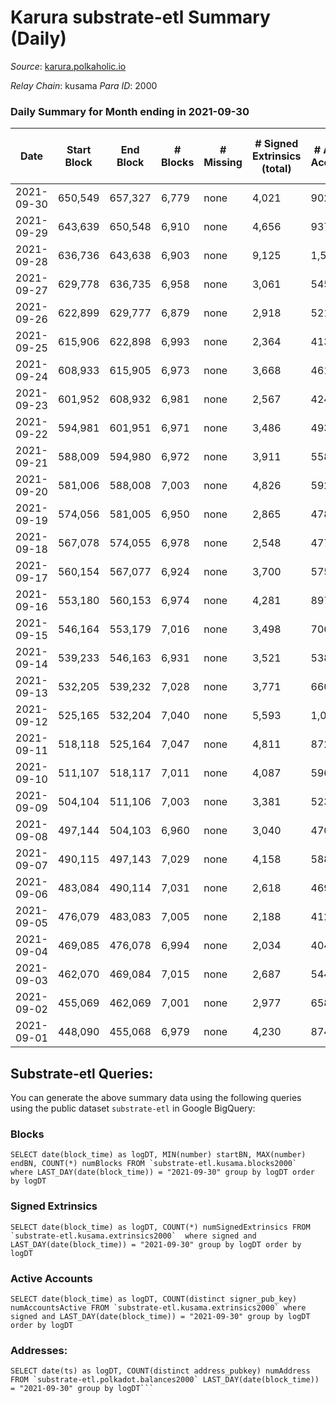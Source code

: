 # Karura substrate-etl Summary (Daily)

_Source_: [karura.polkaholic.io](https://karura.polkaholic.io)

*Relay Chain*: kusama
*Para ID*: 2000



### Daily Summary for Month ending in 2021-09-30


| Date | Start Block | End Block | # Blocks | # Missing | # Signed Extrinsics (total) | # Active Accounts | # Addresses with Balances | # Events | # Transfers | # XCM Transfers In | # XCM Transfers Out |
| ---- | ----------- | --------- | -------- | --------- | --------------------------- | ----------------- | ------------------------- | -------- | ----------- | ------------------ | ------------------- |
| 2021-09-30 | 650,549 | 657,327 | 6,779 | none  | 4,021 | 902 | 65,409 | 64,218 | 9,840 ($3,528,676) | 1 ($116.06) | 141 ($500,138) |
| 2021-09-29 | 643,639 | 650,548 | 6,910 | none  | 4,656 | 937 | 65,351 | 71,325 | 11,508 ($18,530,025) | 3 ($2,992.72) | 119 ($2,265,342) |
| 2021-09-28 | 636,736 | 643,638 | 6,903 | none  | 9,125 | 1,511 | 65,248 | 97,103 | 16,340 ($30,292,425) |   | 151 ($1,016,889) |
| 2021-09-27 | 629,778 | 636,735 | 6,958 | none  | 3,061 | 545 | 65,099 | 51,195 | 5,724 ($6,975,334) |   | 102 ($384,975) |
| 2021-09-26 | 622,899 | 629,777 | 6,879 | none  | 2,918 | 521 | 64,998 | 50,222 | 5,739 ($4,548,340) |   | 86 ($414,909) |
| 2021-09-25 | 615,906 | 622,898 | 6,993 | none  | 2,364 | 413 | 64,928 | 47,850 | 4,994 ($5,743,533) |   | 100 ($383,465) |
| 2021-09-24 | 608,933 | 615,905 | 6,973 | none  | 3,668 | 461 |  | 54,827 | 6,951 ($6,362,596) |   | 131 ($1,081,798) |
| 2021-09-23 | 601,952 | 608,932 | 6,981 | none  | 2,567 | 424 | 64,714 | 48,725 | 5,443 ($6,093,731) |   | 85 ($522,482) |
| 2021-09-22 | 594,981 | 601,951 | 6,971 | none  | 3,486 | 493 | 64,656 | 54,215 | 6,881 ($7,459,866) |   | 86 ($1,147,908) |
| 2021-09-21 | 588,009 | 594,980 | 6,972 | none  | 3,911 | 558 | 64,609 | 56,582 | 7,291 ($9,547,973) |   | 84 ($377,961) |
| 2021-09-20 | 581,006 | 588,008 | 7,003 | none  | 4,826 | 592 | 64,527 | 62,081 | 8,957 ($16,700,401) |   | 189 ($1,015,042) |
| 2021-09-19 | 574,056 | 581,005 | 6,950 | none  | 2,865 | 478 | 64,445 | 50,733 | 5,883 ($1,360,412) |   | 122 ($450,670) |
| 2021-09-18 | 567,078 | 574,055 | 6,978 | none  | 2,548 | 477 | 64,369 | 48,930 | 5,197 ($1,077,069) |   | 78 ($254,369) |
| 2021-09-17 | 560,154 | 567,077 | 6,924 | none  | 3,700 | 575 | 64,307 | 55,206 | 6,825 ($3,789,110) |   | 126 ($484,236) |
| 2021-09-16 | 553,180 | 560,153 | 6,974 | none  | 4,281 | 897 | 64,241 | 59,113 | 7,536 ($4,045,296) |   | 156 ($1,535,441) |
| 2021-09-15 | 546,164 | 553,179 | 7,016 | none  | 3,498 | 706 | 64,159 | 53,557 | 6,524 ($2,210,674) |   | 117 ($619,568) |
| 2021-09-14 | 539,233 | 546,163 | 6,931 | none  | 3,521 | 538 | 64,120 | 53,061 | 6,589 ($3,368,901) |   | 138 ($965,692) |
| 2021-09-13 | 532,205 | 539,232 | 7,028 | none  | 3,771 | 660 | 64,011 | 55,584 | 7,205 ($6,042,144) |   | 133 ($670,190) |
| 2021-09-12 | 525,165 | 532,204 | 7,040 | none  | 5,593 | 1,009 | 63,989 | 64,461 | 9,552 ($5,735,286) |   | 231 ($1,544,477) |
| 2021-09-11 | 518,118 | 525,164 | 7,047 | none  | 4,811 | 872 | 63,902 | 59,973 | 8,527 ($5,688,774) |   | 138 ($774,244) |
| 2021-09-10 | 511,107 | 518,117 | 7,011 | none  | 4,087 | 596 | 63,783 | 55,464 | 7,331 ($7,232,334) |   | 156 ($2,399,956) |
| 2021-09-09 | 504,104 | 511,106 | 7,003 | none  | 3,381 | 523 | 63,737 | 44,889 | 6,315 ($3,351,948) |   | 126 ($672,916) |
| 2021-09-08 | 497,144 | 504,103 | 6,960 | none  | 3,040 | 470 |  | 42,845 | 5,815 ($3,356,593) |   | 145 ($1,019,997) |
| 2021-09-07 | 490,115 | 497,143 | 7,029 | none  | 4,158 | 588 | 63,647 | 50,003 | 7,575 ($8,648,832) | 1 ($3.32) | 145 ($753,454) |
| 2021-09-06 | 483,084 | 490,114 | 7,031 | none  | 2,618 | 469 | 63,599 | 41,247 | 5,019 ($3,271,741) |   | 117 ($433,988) |
| 2021-09-05 | 476,079 | 483,083 | 7,005 | none  | 2,188 | 412 | 63,550 | 38,619 | 4,366 ($2,876,258) |   | 94 ($405,204) |
| 2021-09-04 | 469,085 | 476,078 | 6,994 | none  | 2,034 | 404 | 63,524 | 37,414 | 4,110 ($1,073,963) |   | 99 ($143,177) |
| 2021-09-03 | 462,070 | 469,084 | 7,015 | none  | 2,687 | 544 | 63,485 | 41,619 | 5,124 ($2,234,217) |   | 111 ($416,596) |
| 2021-09-02 | 455,069 | 462,069 | 7,001 | none  | 2,977 | 658 | 63,443 | 42,941 | 5,377 ($4,320,816) |   | 195 ($619,058) |
| 2021-09-01 | 448,090 | 455,068 | 6,979 | none  | 4,230 | 874 | 63,363 | 50,294 | 6,976 ($10,877,805) |   | 275 ($5,482,600) |

## Substrate-etl Queries:
You can generate the above summary data using the following queries using the public dataset `substrate-etl` in Google BigQuery:


### Blocks
```
SELECT date(block_time) as logDT, MIN(number) startBN, MAX(number) endBN, COUNT(*) numBlocks FROM `substrate-etl.kusama.blocks2000`  where LAST_DAY(date(block_time)) = "2021-09-30" group by logDT order by logDT
```


### Signed Extrinsics
```
SELECT date(block_time) as logDT, COUNT(*) numSignedExtrinsics FROM `substrate-etl.kusama.extrinsics2000`  where signed and LAST_DAY(date(block_time)) = "2021-09-30" group by logDT order by logDT
```


### Active Accounts
```
SELECT date(block_time) as logDT, COUNT(distinct signer_pub_key) numAccountsActive FROM `substrate-etl.kusama.extrinsics2000` where signed and LAST_DAY(date(block_time)) = "2021-09-30" group by logDT order by logDT
```


### Addresses:
```
SELECT date(ts) as logDT, COUNT(distinct address_pubkey) numAddress FROM `substrate-etl.polkadot.balances2000` LAST_DAY(date(block_time)) = "2021-09-30" group by logDT```

